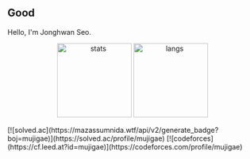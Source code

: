 ## Good

<!--
**muzigae/muzigae** is a ✨ _special_ ✨ repository because its `README.md` (this file) appears on your GitHub profile.

Here are some ideas to get you started:

- 🔭 I’m currently working on ...
- 🌱 I’m currently learning ...
- 👯 I’m looking to collaborate on ...
- 🤔 I’m looking for help with ...
- 💬 Ask me about ...
- 📫 How to reach me: ...
- 😄 Pronouns: ...
- ⚡ Fun fact: ...
-->

Hello, I'm Jonghwan Seo.

<p align="center">
  <!-- github stats, most languages, streak -->
  <img src="https://github-readme-stats.vercel.app/api?username=muzigae&show_icons=true&theme=highcontrast" height="150" alt="stats"/>
  <img src="https://github-readme-stats.vercel.app/api/top-langs/?username=muzigae&layout=compact&theme=highcontrast&hide=html" height="150" alt="langs"/>
  <!-- <img src="https://streak-stats.demolab.com?user=muzigae&theme=highcontrast" height="150" alt="streak"/> -->
</p>

<p>
<!-- solved.ac / boj -->
  [![solved.ac](https://mazassumnida.wtf/api/v2/generate_badge?boj=mujigae)](https://solved.ac/profile/mujigae)
  [![codeforces](https://cf.leed.at?id=mujigae)](https://codeforces.com/profile/mujigae)
</p>
